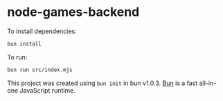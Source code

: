 # node-games-backend

To install dependencies:

```bash
bun install
```

To run:

```bash
bun run src/index.mjs
```

This project was created using `bun init` in bun v1.0.3. [Bun](https://bun.sh) is a fast all-in-one JavaScript runtime.

